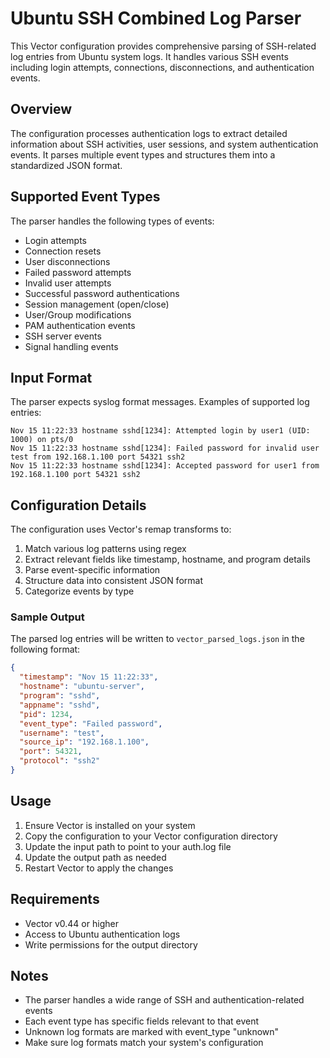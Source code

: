 # Ubuntu SSH Combined Log Parser

This Vector configuration provides comprehensive parsing of SSH-related log entries from Ubuntu system logs. It handles various SSH events including login attempts, connections, disconnections, and authentication events.

## Overview

The configuration processes authentication logs to extract detailed information about SSH activities, user sessions, and system authentication events. It parses multiple event types and structures them into a standardized JSON format.

## Supported Event Types

The parser handles the following types of events:
- Login attempts
- Connection resets
- User disconnections
- Failed password attempts
- Invalid user attempts
- Successful password authentications
- Session management (open/close)
- User/Group modifications
- PAM authentication events
- SSH server events
- Signal handling events

## Input Format

The parser expects syslog format messages. Examples of supported log entries:

```
Nov 15 11:22:33 hostname sshd[1234]: Attempted login by user1 (UID: 1000) on pts/0
Nov 15 11:22:33 hostname sshd[1234]: Failed password for invalid user test from 192.168.1.100 port 54321 ssh2
Nov 15 11:22:33 hostname sshd[1234]: Accepted password for user1 from 192.168.1.100 port 54321 ssh2
```

## Configuration Details

The configuration uses Vector's remap transforms to:
1. Match various log patterns using regex
2. Extract relevant fields like timestamp, hostname, and program details
3. Parse event-specific information
4. Structure data into consistent JSON format
5. Categorize events by type

### Sample Output

The parsed log entries will be written to `vector_parsed_logs.json` in the following format:

```json
{
  "timestamp": "Nov 15 11:22:33",
  "hostname": "ubuntu-server",
  "program": "sshd",
  "appname": "sshd",
  "pid": 1234,
  "event_type": "Failed password",
  "username": "test",
  "source_ip": "192.168.1.100",
  "port": 54321,
  "protocol": "ssh2"
}
```

## Usage

1. Ensure Vector is installed on your system
2. Copy the configuration to your Vector configuration directory
3. Update the input path to point to your auth.log file
4. Update the output path as needed
5. Restart Vector to apply the changes

## Requirements

- Vector v0.44 or higher
- Access to Ubuntu authentication logs
- Write permissions for the output directory

## Notes

- The parser handles a wide range of SSH and authentication-related events
- Each event type has specific fields relevant to that event
- Unknown log formats are marked with event_type "unknown"
- Make sure log formats match your system's configuration
